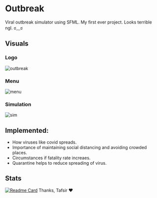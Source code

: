# Outbreak
Viral outbreak simulator using SFML.
My first ever project.
Looks terrible ngl. ಠ⁠﹏⁠ಠ

## Visuals

### Logo
![outbreak](https://user-images.githubusercontent.com/83116065/141303681-3335fc64-b8d4-4421-ad6e-fe2755a3f500.png)

### Menu
![menu](https://user-images.githubusercontent.com/83116065/141307805-500f75ee-f4aa-4d1a-a72c-816a3ceb2065.gif)

### Simulation
![sim](https://user-images.githubusercontent.com/83116065/141307693-10a407c6-31ab-417d-9183-2721792f182b.gif)


## Implemented:
- How viruses like covid spreads.
- Importance of maintaining social distancing and avoiding crowded places.
- Circumstances if fatality rate increaes.
- Quarantine helps to reduce spreading of virus.


## Stats
[![Readme Card](https://github-readme-stats.vercel.app/api/pin/?username=Sheikh-Tafsir&theme=radical&repo=Outbreak)](https://github.com/anuraghazra/github-readme-stats)
Thanks, Tafsir ❤️
